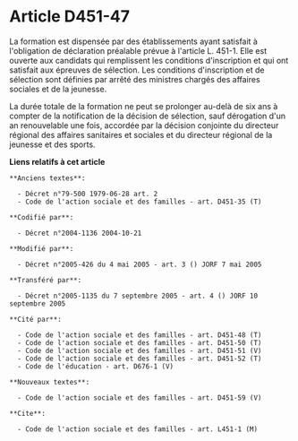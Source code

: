 # Article D451-47

La formation est dispensée par des établissements ayant satisfait à l'obligation de déclaration préalable prévue à l'article
L. 451-1. Elle est ouverte aux candidats qui remplissent les conditions d'inscription et qui ont satisfait aux épreuves de
sélection. Les conditions d'inscription et de sélection sont définies par arrêté des ministres chargés des affaires sociales
et de la jeunesse.

La durée totale de la formation ne peut se prolonger au-delà de six ans à compter de la notification de la décision de
sélection, sauf dérogation d'un an renouvelable une fois, accordée par la décision conjointe du directeur régional des
affaires sanitaires et sociales et du directeur régional de la jeunesse et des sports.

**Liens relatifs à cet article**

	**Anciens textes**:

	  - Décret n°79-500 1979-06-28 art. 2
	  - Code de l'action sociale et des familles - art. D451-35 (T)

	**Codifié par**:

	  - Décret n°2004-1136 2004-10-21

	**Modifié par**:

	  - Décret n°2005-426 du 4 mai 2005 - art. 3 () JORF 7 mai 2005

	**Transféré par**:

	  - Décret n°2005-1135 du 7 septembre 2005 - art. 4 () JORF 10 septembre 2005

	**Cité par**:

	  - Code de l'action sociale et des familles - art. D451-48 (T)
	  - Code de l'action sociale et des familles - art. D451-50 (T)
	  - Code de l'action sociale et des familles - art. D451-51 (V)
	  - Code de l'action sociale et des familles - art. D451-52 (T)
	  - Code de l'éducation - art. D676-1 (V)

	**Nouveaux textes**:

	  - Code de l'action sociale et des familles - art. D451-59 (V)

	**Cite**:

	  - Code de l'action sociale et des familles - art. L451-1 (M)
